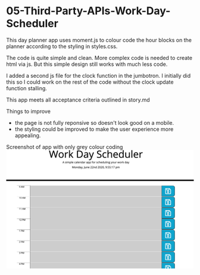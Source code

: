 # 05-Third-Party-APIs-Work-Day-Scheduler

This day planner app uses moment.js to colour code the hour blocks on the planner according to the styling in styles.css.

The code is quite simple and clean. More complex code is needed to create html via js. But this simple design still works with much less code.

I added a second js file for the clock function in the jumbotron. I initially did this so I could work on the rest of the code without the clock update function stalling. 

This app meets all acceptance criteria outlined in story.md

Things to improve
- the page is not fully reponsive so doesn't look good on a mobile.
- the styling could be improved to make the user experience more appealing.

Screenshot of app with only grey colour coding
![](Assets/Screen%20Shot%202020-06-22%20at%209.55.17%20pm.png)
